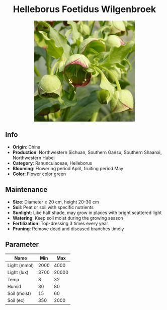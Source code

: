 <h1 align='center'>Helleborus Foetidus Wilgenbroek</h1>
<p align="center">
    <img 
        align='center'
        width='320'
        src="../images/helleborus foetidus wilgenbroek.png" 
        alt='Helleborus Foetidus Wilgenbroek' />
</p>

## Info

 - **Origin**: China
 - **Production**: Northwestern Sichuan, Southern Gansu, Southern Shaanxi, Northwestern Hubei
 - **Category**: Ranunculaceae, Helleborus
 - **Blooming**: Flowering period April, fruiting period May
 - **Color**: Flower color green

## Maintenance

 - **Size**: Diameter ≥ 20 cm, height 20-30 cm
 - **Soil**: Peat or soil with specific nutrients
 - **Sunlight**: Like half shade, may grow in places with bright scattered light
 - **Watering**: Keep soil moist during the growing season
 - **Fertilization**: Top-dressing 3 times every year
 - **Pruning**: Remove dead and diseased branches timely

## Parameter

| Name         | Min  | Max   |
|--------------|------|-------|
| Light (mmol) | 2000 | 4000  |
| Light (lux)  | 3700 | 20000 |
| Temp         | 8    | 32    |
| Humid        | 30   | 80    |
| Soil (moist) | 15   | 60    |
| Soil (ec)    | 350  | 2000  |